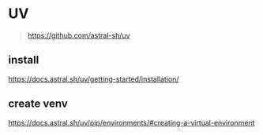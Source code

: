 # UV
>https://github.com/astral-sh/uv

## install
https://docs.astral.sh/uv/getting-started/installation/

## create venv
https://docs.astral.sh/uv/pip/environments/#creating-a-virtual-environment